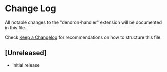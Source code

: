 # Change Log

All notable changes to the "dendron-handler" extension will be documented in this file.

Check [Keep a Changelog](http://keepachangelog.com/) for recommendations on how to structure this file.

## [Unreleased]

- Initial release